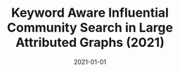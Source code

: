---
title: "Keyword Aware Influential Community Search in Large Attributed Graphs (2021)"
collection: publications
permalink: /publication/community_search_2020
date: 2021-01-01
venue: 'arXiv'
paperurl: '/files/research/Infcom_TKDE2020_infosys_2021.pdf'
link: 'https://arxiv.org/abs/1912.02114'
citation: 'Md. Saiful Islam, Mohammed Eunus Ali, <b>Yong-Bin Kang</b>, Timos Sellis, Farhana M. Choudhury, Keyword Aware Influential Community Search in Large Attributed Graphs. arXiv:1912.02114, 2020'
---